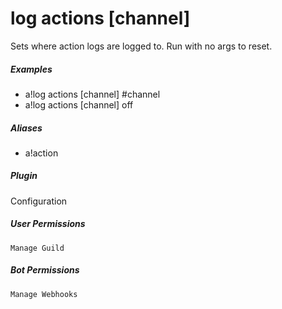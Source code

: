 # log actions [channel]

Sets where action logs are logged to. Run with no args to reset.
			

##### Examples

* a!log actions [channel] #channel
* a!log actions [channel] off


##### Aliases

* a!action


##### Plugin
Configuration


##### User Permissions
`Manage Guild`


##### Bot Permissions
`Manage Webhooks`